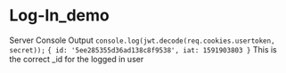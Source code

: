 # Log-In_demo
Server Console Output
`console.log(jwt.decode(req.cookies.usertoken, secret));`
`{ id: '5ee285355d36ad138c8f9538', iat: 1591903803 }`
This is the correct _id for the logged in user


